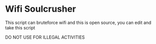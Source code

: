 # Wifi Soulcrusher  
This script can bruteforce wifi 
and this is open source, you can edit and take this script

DO NOT USE FOR ILLEGAL ACTIVITIES

